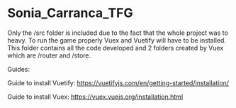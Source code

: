 # Sonia_Carranca_TFG
Only the /src folder is included due to the fact that the whole project was to heavy. To run the game properly Vuex and Vuetify will have to be installed.
This folder contains all the code developed and 2 folders created by Vuex which are /router and /store.

Guides:

Guide to install Vuetify: https://vuetifyjs.com/en/getting-started/installation/ 

Guide to install Vuex: https://vuex.vuejs.org/installation.html
